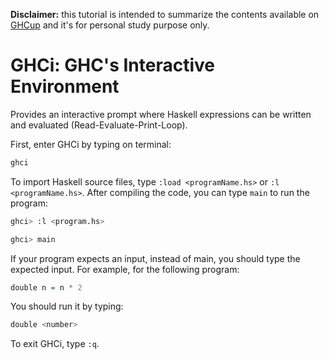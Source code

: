 **Disclaimer:** this tutorial is intended to summarize the contents available on [GHCup](https://www.haskell.org/ghcup/steps/#compiling-programs-with-ghc) and it's for personal study purpose only.

# GHCi: GHC's Interactive Environment

Provides an interactive prompt where Haskell expressions can be written and evaluated (Read-Evaluate-Print-Loop).

First, enter GHCi by typing on terminal:

```bash
ghci
```

To import Haskell source files, type `:load <programName.hs>` or `:l <programName.hs>`. After compiling the code, you can type `main` to run the program:

```bash
ghci> :l <program.hs>
```

```bash
ghci> main
```

If your program expects an input, instead of main, you should type the expected input. For example, for the following program:

```haskell
double n = n * 2
```

You should run it by typing:

```bash
double <number>
```

To exit GHCi, type `:q`.